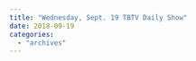 ```yaml
---
title: "Wednesday, Sept. 19 TBTV Daily Show"
date: 2018-09-19
categories: 
  - "archives"
---
```



